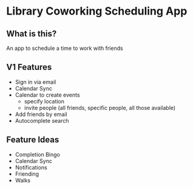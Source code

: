 # Library Coworking Scheduling App

## What is this?
An app to schedule a time to work with friends

## V1 Features
- Sign in via email
- Calendar Sync
- Calendar to create events
    - specify location 
    - invite people (all friends, specific people, all those available)
- Add friends by email
- Autocomplete search

## Feature Ideas
- Completion Bingo
- Calendar Sync
- Notifications
- Friending
- Walks


